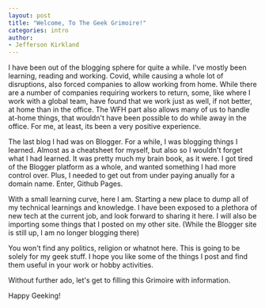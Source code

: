 ```yaml
---
layout: post
title: "Welcome, To The Geek Grimoire!"
categories: intro
author:
- Jefferson Kirkland
---
```


I have been out of the blogging sphere for quite a while.  I've mostly been learning, reading and working.  Covid, while causing a whole lot of disruptions, also forced companies to allow working from home.  While there are a number of companies requiring workers to return, some, like where I work with a global team, have found that we work just as well, if not better, at home than in the office.  The WFH part also allows many of us to handle at-home things, that wouldn't have been possible to do while away in the office.  For me, at least, its been a very positive experience.

The last blog I had was on Blogger.  For a while, I was blogging things I learned.  Almost as a cheatsheet for myself, but also so I wouldn't forget what I had learned.  It was pretty much my brain book, as it were.  I got tired of the Blogger platform as a whole, and wanted something I had more control over.  Plus, I needed to get out from under paying anually for a domain name.  Enter, Github Pages.  

With a small learning curve, here I am.  Starting a new place to dump all of my technical learnings and knowledge.  I have been exposed to a plethora of new tech at the current job, and look forward to sharing it here.  I will also be importing some things that I posted on my other site.  (While the Blogger site is still up, I am no longer blogging there)

You won't find any politics, religion or whatnot here.  This is going to be solely for my geek stuff.  I hope you like some of the things I post and find them useful in your work or hobby activities.  

Without further ado, let's get to filling this Grimoire with information.  

Happy Geeking!


